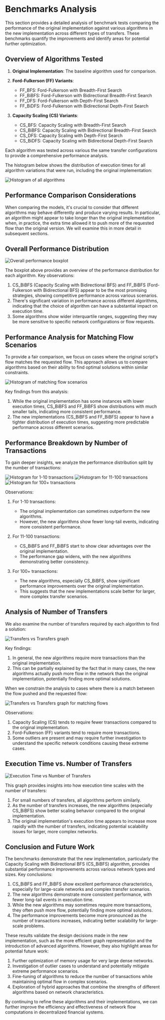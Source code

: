 # Benchmarks Analysis

This section provides a detailed analysis of benchmark tests comparing the performance of the original implementation against various algorithms in the new implementation across different types of transfers. These benchmarks quantify the improvements and identify areas for potential further optimization.

## Overview of Algorithms Tested

1. **Original Implementation**: The baseline algorithm used for comparison.

2. **Ford-Fulkerson (FF) Variants**:
   - FF_BFS: Ford-Fulkerson with Breadth-First Search
   - FF_BiBFS: Ford-Fulkerson with Bidirectional Breadth-First Search
   - FF_DFS: Ford-Fulkerson with Depth-First Search
   - FF_BiDFS: Ford-Fulkerson with Bidirectional Depth-First Search

3. **Capacity Scaling (CS) Variants**:
   - CS_BFS: Capacity Scaling with Breadth-First Search
   - CS_BiBFS: Capacity Scaling with Bidirectional Breadth-First Search
   - CS_DFS: Capacity Scaling with Depth-First Search
   - CS_BiDFS: Capacity Scaling with Bidirectional Depth-First Search


Each algorithm was tested across various the same transfer configurations to provide a comprehensive performance analysis.

The histogram below shows the distribution of execution times for all algorithm variations that were run, including the original implementation:

![Histogram of all algorithms](../assets/figs/histogram_all.png)

## Performance Comparison Considerations

When comparing the models, it's crucial to consider that different algorithms may behave differently and produce varying results. In particular, an algorithm might appear to take longer than the original implementation when, in practice, the extra time allowed it to push more of the requested flow than the original version. We will examine this in more detail in subsequent sections.

## Overall Performance Distribution

![Overall performance boxplot](../assets/figs/overall_boxplot.png)

The boxplot above provides an overview of the performance distribution for each algorithm. Key observations:

1. CS_BiBFS (Capacity Scaling with Bidirectional BFS) and FF_BiBFS (Ford-Fulkerson with Bidirectional BFS) appear to be the most promising strategies, showing competitive performance across various scenarios.
2. There's significant variation in performance across different algorithms, indicating that the choice of algorithm can have a substantial impact on execution time.
3. Some algorithms show wider interquartile ranges, suggesting they may be more sensitive to specific network configurations or flow requests.

## Performance Analysis for Matching Flow Scenarios

To provide a fair comparison, we focus on cases where the original script's flow matches the requested flow. This approach allows us to compare algorithms based on their ability to find optimal solutions within similar constraints.

![Histogram of matching flow scenarios](../assets/figs/histogram_match_BiBFS.png)

Key findings from this analysis:

1. While the original implementation has some instances with lower execution times, CS_BiBFS and FF_BiBFS show distributions with much smaller tails, indicating more consistent performance.
2. The new implementations (CS_BiBFS and FF_BiBFS) appear to have a tighter distribution of execution times, suggesting more predictable performance across different scenarios.

## Performance Breakdown by Number of Transactions

To gain deeper insights, we analyze the performance distribution split by the number of transactions:

![Histogram for 1-10 transactions](../assets/figs/histogram_1-10_transactions.png)
![Histogram for 11-100 transactions](../assets/figs/histogram_11-100_transactions.png)
![Histogram for 100+ transactions](../assets/figs/histogram_100+_transactions.png)

Observations:

1. For 1-10 transactions:
   - The original implementation can sometimes outperform the new algorithms.
   - However, the new algorithms show fewer long-tail events, indicating more consistent performance.

2. For 11-100 transactions:
   - CS_BiBFS and FF_BiBFS start to show clear advantages over the original implementation.
   - The performance gap widens, with the new algorithms demonstrating better consistency.

3. For 100+ transactions:
   - The new algorithms, especially CS_BiBFS, show significant performance improvements over the original implementation.
   - This suggests that the new implementations scale better for larger, more complex transfer scenarios.

## Analysis of Number of Transfers

We also examine the number of transfers required by each algorithm to find a solution:

![Transfers vs Transfers graph](../assets/figs/trf_vs_trf.png)

Key findings:

1. In general, the new algorithms require more transactions than the original implementation.
2. This can be partially explained by the fact that in many cases, the new algorithms actually push more flow in the network than the original implementation, potentially finding more optimal solutions.

When we constrain the analysis to cases where there is a match between the flow pushed and the requested flow:

![Transfers vs Transfers graph for matching flows](../assets/figs/trf_vs_trf_match.png)

Observations:

1. Capacity Scaling (CS) tends to require fewer transactions compared to the original implementation.
2. Ford-Fulkerson (FF) variants tend to require more transactions.
3. Some outliers are present and may require further investigation to understand the specific network conditions causing these extreme cases.

## Execution Time vs. Number of Transfers

![Execution Time vs Number of Transfers](../assets/figs/line_time_vs_trf.png)

This graph provides insights into how execution time scales with the number of transfers:

1. For small numbers of transfers, all algorithms perform similarly.
2. As the number of transfers increases, the new algorithms (especially CS_BiBFS) show better scaling behavior compared to the original implementation.
3. The original implementation's execution time appears to increase more rapidly with the number of transfers, indicating potential scalability issues for larger, more complex networks.

## Conclusion and Future Work

The benchmarks demonstrate that the new implementation, particularly the Capacity Scaling with Bidirectional BFS (CS_BiBFS) algorithm, provides substantial performance improvements across various network types and sizes. Key conclusions:

1. CS_BiBFS and FF_BiBFS show excellent performance characteristics, especially for large-scale networks and complex transfer scenarios.
2. The new algorithms demonstrate more consistent performance, with fewer long-tail events in execution time.
3. While the new algorithms may sometimes require more transactions, they often push more flow, potentially finding more optimal solutions.
4. The performance improvements become more pronounced as the number of transactions increases, indicating better scalability for large-scale problems.

These results validate the design decisions made in the new implementation, such as the more efficient graph representation and the introduction of advanced algorithms. However, they also highlight areas for potential future work:

1. Further optimization of memory usage for very large dense networks.
2. Investigation of outlier cases to understand and potentially mitigate extreme performance scenarios.
3. Fine-tuning of algorithms to reduce the number of transactions while maintaining optimal flow in complex scenarios.
4. Exploration of hybrid approaches that combine the strengths of different algorithms based on network characteristics.

By continuing to refine these algorithms and their implementations, we can further improve the efficiency and effectiveness of network flow computations in decentralized financial systems.
